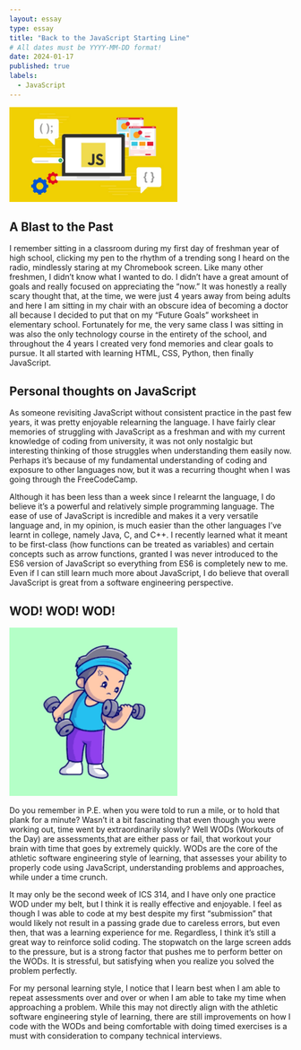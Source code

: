 ```yaml
---
layout: essay
type: essay
title: "Back to the JavaScript Starting Line"
# All dates must be YYYY-MM-DD format!
date: 2024-01-17
published: true
labels:
  - JavaScript
---
```


<img width="300px" class="rounded float-start pe-4" src="../img/javascripticon.jpeg">

## A Blast to the Past

I remember sitting in a classroom during my first day of freshman year of high school, clicking my pen to the rhythm of a trending song I heard on the radio, mindlessly staring at my Chromebook screen. Like many other freshmen, I didn’t know what I wanted to do. I didn’t have a great amount of goals and really focused on appreciating the “now.” It was honestly a really scary thought that, at the time, we were just 4 years away from being adults and here I am sitting in my chair with an obscure idea of becoming a doctor all because I decided to put that on my “Future Goals” worksheet in elementary school. Fortunately for me, the very same class I was sitting in was also the only technology course in the entirety of the school, and throughout the 4 years I created very fond memories and clear goals to pursue. It all started with learning HTML, CSS, Python, then finally JavaScript.

## Personal thoughts on JavaScript

As someone revisiting JavaScript without consistent practice in the past few years, it was pretty enjoyable relearning the language. I have fairly clear memories of struggling with JavaScript as a freshman and with my current knowledge of coding from university, it was not only nostalgic but interesting thinking of those struggles when understanding them easily now. Perhaps it’s because of my fundamental understanding of coding and exposure to other languages now, but it was a recurring thought when I was going through the FreeCodeCamp. 

Although it has been less than a week since I relearnt the language, I do believe it’s a powerful and relatively simple programming language. The ease of use of JavaScript is incredible and makes it a very versatile language and, in my opinion, is much easier than the other languages I’ve learnt in college, namely Java, C, and C++. I recently learned what it meant to be first-class (how functions can be treated as variables) and certain concepts such as arrow functions, granted I was never introduced to the ES6 version of JavaScript so everything from ES6 is completely new to me. Even if I can still learn much more about JavaScript, I do believe that overall JavaScript is great from a software engineering perspective.

## WOD! WOD! WOD!

<img width="300px" class="rounded float-start pe-4" src="../img/javascriptimg2.png">

Do you remember in P.E. when you were told to run a mile, or to hold that plank for a minute? Wasn’t it a bit fascinating that even though you were working out, time went by extraordinarily slowly? Well WODs (Workouts of the Day) are assessments,that are either pass or fail, that workout your brain with time that goes by extremely quickly. WODs are the core of the athletic software engineering style of learning, that assesses your ability to properly code using JavaScript, understanding problems and approaches, while under a time crunch. 

It may only be the second week of ICS 314, and I have only one practice WOD under my belt, but I think it is really effective and enjoyable. I feel as though I was able to code at my best despite my first “submission” that would likely not result in a passing grade due to careless errors, but even then, that was a learning experience for me. Regardless, I think it’s still a great way to reinforce solid coding. The stopwatch on the large screen adds to the pressure, but is a strong factor that pushes me to perform better on the WODs. It is stressful, but satisfying when you realize you solved the problem perfectly. 

For my personal learning style, I notice that I learn best when I am able to repeat assessments over and over or when I am able to take my time when approaching a problem. While this may not directly align with the athletic software engineering style of learning, there are still improvements on how I code with the WODs and being comfortable with doing timed exercises is a must with consideration to company technical interviews.
